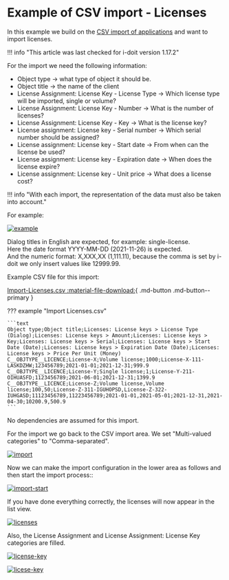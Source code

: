 # Example of CSV import - Licenses

In this example we build on the [CSV import of applications](example-csv-import-applications.md) and want to import licenses.

!!! info "This article was last checked for i-doit version 1.17.2"

For the import we need the following information:

-  Object type → what type of object it should be.
-  Object title → the name of the client
-  License Assignment: License Key - License Type → Which license type will be imported, single or volume?
-  License Assignment: License Key - Number → What is the number of licenses?
-  License Assignment: License Key - Key → What is the license key?
-  License assignment: License key - Serial number → Which serial number should be assigned?
-  License assignment: License key - Start date → From when can the license be used?
-  License assignment: License key - Expiration date → When does the license expire?
-  License assignment: License key - Unit price → What does a license cost?

!!! info "With each import, the representation of the data must also be taken into account."

For example:

[![example](../../assets/images/en/consolidate-data/csv-data-import/csv-import-licenses/1-csv-i-l.png)](../../assets/images/en/consolidate-data/csv-data-import/csv-import-licenses/1-csv-i-l.png)

Dialog titles in English are expected, for example: single-license.  
Here the date format YYYY-MM-DD (2021-11-26) is expected.  
And the numeric format: X,XXX,XX (1,111.11), because the comma is set by i-doit we only insert values like 12999.99.

Example CSV file for this import:

[Import-Licenses.csv :material-file-download:](../../assets/images/en/consolidate-data/csv-data-import/csv-import-licenses/Import-Licenses.csv){ .md-button .md-button--primary }

??? example "Import Licenses.csv"

    ```text
    Object type;Object title;Licenses: License keys > License Type (Dialog);Licenses: License keys > Amount;Licenses: License keys > Key;Licenses: License keys > Serial;Licenses: License keys > Start Date (Date);Licenses: License keys > Expiration Date (Date);Licenses: License keys > Price Per Unit (Money)
    C__OBJTYPE__LICENCE;License-X;Volume license;1000;License-X-111-LASKDZHW;123456789;2021-01-01;2021-12-31;999.9
    C__OBJTYPE__LICENCE;License-Y;Single license;1;License-Y-211-OIHUASFD;1123456789;2021-06-01;2021-12-31;1399.9
    C__OBJTYPE__LICENCE;License-Z;Volume license,Volume license;100,50;License-Z-311-IGUHOPSD,License-Z-322-IUHGASD;11123456789,11223456789;2021-01-01,2021-05-01;2021-12-31,2021-04-30;10200.9,500.9
    ```

No dependencies are assumed for this import.

For the import we go back to the CSV import area. We set "Multi-valued categories" to "Comma-separated".

[![import](../../assets/images/en/consolidate-data/csv-data-import/csv-import-licenses/2-csv-i-l.png)](../../assets/images/en/consolidate-data/csv-data-import/csv-import-licenses/2-csv-i-l.png)

Now we can make the import configuration in the lower area as follows and then start the import process::

[![import-start](../../assets/images/en/consolidate-data/csv-data-import/csv-import-licenses/3-csv-i-l.png)](../../assets/images/en/consolidate-data/csv-data-import/csv-import-licenses/3-csv-i-l.png)

If you have done everything correctly, the licenses will now appear in the list view.

[![licenses](../../assets/images/en/consolidate-data/csv-data-import/csv-import-licenses/4-csv-i-l.png)](../../assets/images/en/consolidate-data/csv-data-import/csv-import-licenses/4-csv-i-l.png)

Also, the License Assignment and License Assignment: License Key categories are filled.

[![license-key](../../assets/images/en/consolidate-data/csv-data-import/csv-import-licenses/5-csv-i-l.png)](../../assets/images/en/consolidate-data/csv-data-import/csv-import-licenses/5-csv-i-l.png)

[![licese-key](../../assets/images/en/consolidate-data/csv-data-import/csv-import-licenses/6-csv-i-l.png)](../../assets/images/en/consolidate-data/csv-data-import/csv-import-licenses/6-csv-i-l.png)

